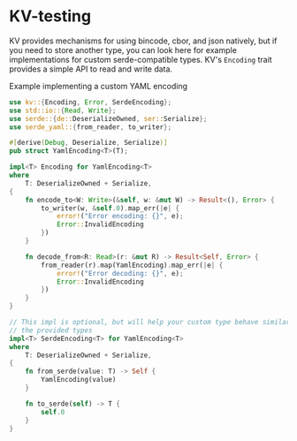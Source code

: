 # KV-testing

KV provides mechanisms for using bincode, cbor, and json natively, but if
you need to store another type, you can look here for example implementations
for custom serde-compatible types. KV's `Encoding` trait provides a simple API
to read and write data.

Example implementing a custom YAML encoding

```rust
use kv::{Encoding, Error, SerdeEncoding};
use std::io::{Read, Write};
use serde::{de::DeserializeOwned, ser::Serialize};
use serde_yaml::{from_reader, to_writer};

#[derive(Debug, Deserialize, Serialize)]
pub struct YamlEncoding<T>(T);

impl<T> Encoding for YamlEncoding<T>
where
    T: DeserializeOwned + Serialize,
{
    fn encode_to<W: Write>(&self, w: &mut W) -> Result<(), Error> {
        to_writer(w, &self.0).map_err(|e| {
            error!("Error encoding: {}", e);
            Error::InvalidEncoding
        })
    }

    fn decode_from<R: Read>(r: &mut R) -> Result<Self, Error> {
        from_reader(r).map(YamlEncoding).map_err(|e| {
            error!("Error decoding: {}", e);
            Error::InvalidEncoding
        })
    }
}

// This impl is optional, but will help your custom type behave similarly to
// the provided types
impl<T> SerdeEncoding<T> for YamlEncoding<T>
where
    T: DeserializeOwned + Serialize,
{
    fn from_serde(value: T) -> Self {
        YamlEncoding(value)
    }

    fn to_serde(self) -> T {
        self.0
    }
}
```
